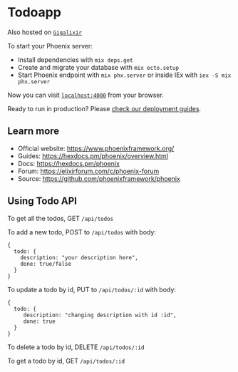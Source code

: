 # Todoapp

Also hosted on [`Gigalixir`](https://todo-phoenix-fslc.gigalixirapp.com)

To start your Phoenix server:

  * Install dependencies with `mix deps.get`
  * Create and migrate your database with `mix ecto.setup`
  * Start Phoenix endpoint with `mix phx.server` or inside IEx with `iex -S mix phx.server`

Now you can visit [`localhost:4000`](http://localhost:4000) from your browser.

Ready to run in production? Please [check our deployment guides](https://hexdocs.pm/phoenix/deployment.html).

## Learn more

  * Official website: https://www.phoenixframework.org/
  * Guides: https://hexdocs.pm/phoenix/overview.html
  * Docs: https://hexdocs.pm/phoenix
  * Forum: https://elixirforum.com/c/phoenix-forum
  * Source: https://github.com/phoenixframework/phoenix

## Using Todo API

To get all the todos, GET `/api/todos`

To add a new todo, POST to `/api/todos` with body:
```
{
  todo: {
    description: "your description here",
    done: true/false
  }
}
```

To update a todo by id, PUT to `/api/todos/:id` with body:
```
{
  todo: {
     description: "changing description with id :id",
     done: true
  }
}
```

To delete a todo by id, DELETE `/api/todos/:id`

To get a todo by id, GET `/api/todos/:id`

